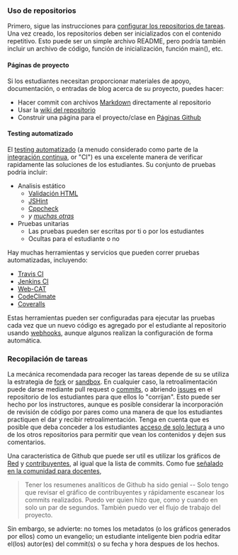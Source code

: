 ### Uso de repositorios

Primero, sigue las instrucciones para [configurar los repositorios de tareas][repository-setup]. Una vez creado, los repositorios deben ser inicializados con el contenido repetitivo. Esto puede ser un simple archivo README, pero podría también incluir un archivo de código, función de inicialización, función main(), etc.

#### Páginas de proyecto

Si los estudiantes necesitan proporcionar materiales de apoyo, documentación, o entradas de blog acerca de su proyecto, puedes hacer:

* Hacer commit con archivos [Markdown][markdown] directamente al repositorio
* Usar la [wiki del repositorio][wikis]
* Construir una página para el proyecto/clase en [Páginas Github][pages]

#### Testing automatizado

El [testing automatizado][automated-testing] (a menudo considerado como parte de la [integración continua][ci], or "CI") es una excelente manera de verificar rapidamente las soluciones de los estudiantes.  Su conjunto de pruebas podria incluir:

* Analisis estático
    * [Validación HTML][html-validator]
    * [JSHint][jshint]
    * [Cppcheck][cppcheck]
    * *y [muchas otras][static-analysis]*
* Pruebas unitarias
    * Las pruebas pueden ser escritas por ti o por los estudiantes
    * Ocultas para el estudiante o no

Hay muchas herramientas y servicios que pueden correr pruebas automatizadas, incluyendo:

* [Travis CI][travis]
* [Jenkins CI][jenkins]
* [Web-CAT][web-cat]
* [CodeClimate][code-climate]
* [Coveralls][coveralls]

Estas herramientas pueden ser configuradas para ejecutar las pruebas cada vez que un nuevo código es agregado por el estudiante al repositorio usando [webhooks][webhooks], aunque algunos realizan la configuración de forma automática.

### Recopilación de tareas

La mecánica recomendada para recoger las tareas depende de su se utiliza la estrategia de [fork][forks] or [sandbox][sandboxing].  En cualquier caso, la retroalimentación puede darse mediante pull request o [commits][commit-comments], o abriendo [issues][issues] en el repositorio de los estudiantes para que ellos lo "corrijan".  Esto puede ser hecho por los instructores, aunque es posible considerar la incorporación de revisión de código por pares como una manera de que los estudiantes practiquen el dar y recibir retroalimentación.  Tenga en cuenta que es posible que deba conceder a los estudiantes [acceso de solo lectura][access-permissions] a uno de los otros repositorios para permitir que vean los contenidos y dejen sus comentarios.

Una caracteristica de Github que puede ser util es utilizar los gráficos de [Red][network] y [contribuyentes][graphs], al igual que la lista de commits.  Como fue [señalado en la comunidad para docentes][community-graphs],

> Tener los resumenes analíticos de Github ha sido genial -- Solo tengo que revisar el gráfico de contribuyentes y rápidamente escanear los commits realizados.  Puedo ver quien hizo que, como y cuando en solo un par de segundos. También puedo ver el flujo de trabajo del proyecto.

Sin embargo, se advierte: no tomes los metadatos (o los gráficos generados por ellos) como un evangelio; un estudiante inteligente bien podria editar el(los) autor(es) del commit(s) o su fecha y hora despues de los hechos.

<!-- Links -->
[repository-setup]: /guide/repository_setup
[markdown]: https://guides.github.com/features/mastering-markdown/
[wikis]: https://guides.github.com/features/wikis/
[pages]: https://pages.github.com
[automated-testing]: https://en.wikipedia.org/wiki/Test_automation
[ci]: https://en.wikipedia.org/wiki/Continuous_integration
[html-validator]: http://validator.w3.org/source/
[jshint]: http://www.jshint.com/about/
[cppcheck]: http://cppcheck.sourceforge.net
[static-analysis]: https://en.wikipedia.org/wiki/List_of_tools_for_static_code_analysis
[travis]: http://docs.travis-ci.com
[jenkins]: http://jenkins-ci.org
[web-cat]: http://web-cat.org
[code-climate]: https://codeclimate.com
[coveralls]: https://coveralls.io
[webhooks]: https://developer.github.com/webhooks/
[forks]: /guide/forks
[sandboxing]: /guide/sandboxing
[commit-comments]: https://help.github.com/articles/adding-commit-comments
[issues]: https://guides.github.com/features/issues/
[access-permissions]: https://help.github.com/articles/permission-levels-for-an-organization-repository
[network]: https://github.com/blog/39-say-hello-to-the-network-graph-visualizer
[graphs]: https://help.github.com/articles/using-graphs
[community-graphs]: https://github.com/education/teachers/issues/7
